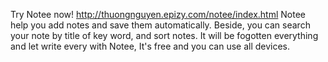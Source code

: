 Try Notee now! http://thuongnguyen.epizy.com/notee/index.html
Notee help you add notes and save them automatically. Beside, you can search your note by title of key word, and sort notes. It will be fogotten everything and let write every with Notee, It's free and you can use all devices.
